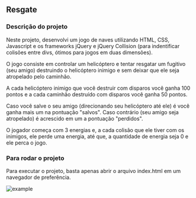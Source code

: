 ## Resgate

### Descrição do projeto
Neste projeto, desenvolvi um jogo de naves utilizando HTML, CSS, Javascript e os frameworks jQuery e jQuery Collision (para indentificar colisões entre divs, ótimos para jogos em duas dimensões).

O jogo consiste em controlar um helicóptero e tentar resgatar um fugitivo (seu amigo) destruindo o helicóptero inimigo e sem deixar que ele seja atropelado pelo caminhão.

A cada helicóptero inimigo que você destruir com disparos você ganha 100 pontos e a cada caminhão destruído com disparos você ganha 50 pontos.

Caso você salve o seu amigo (direcionando seu helicóptero até ele) é você ganha mais um na pontuação "salvos". Caso contrário (seu amigo seja atropelado) é acrescido em um a pontuação "perdidos".

O jogador começa com 3 energias e, a cada colisão que ele tiver com os inimigos, ele perde uma energia, até que, a quantidade de energia seja 0 e ele perca o jogo.

### Para rodar o projeto
Para executar o projeto, basta apenas abrir o arquivo index.html em um navegador de preferência.

![example](example.png)